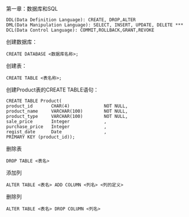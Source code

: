 第一章：数据库和SQL

```
DDL(Data Definition Language): CREATE, DROP,ALTER
DML(Data Manipulation Language): SELECT, INSERT, UPDATE, DELETE ***
DCL(Data Control Language): COMMIT,ROLLBACK,GRANT,REVOKE
```



创建数据库：

```
CREATE DATABASE <数据库名称>;
```



创建表：

```
CREATE TABLE <表名称>;
```



创建Product表的CREATE TABLE语句：

```
CREATE TABLE Product(
product_id		 CHAR(4)			 NOT NULL,
product_name	 VARCHAR(100)		 NOT NULL,
product_type	 VARCHAR(100)		 NOT NULL,
sale_price		 Integer			 ,
purchase_price	 Integer			 ,
regist_date		 Date				 ,
PRIMARY KEY (product_id));
```



删除表

````
DROP TABLE <表名>
````



添加列

```
ALTER TABLE <表名> ADD COLUMN <列名> <列的定义>
```



删除列

```
ALTER TABLE <表名> DROP COLUMN <列名>
```

